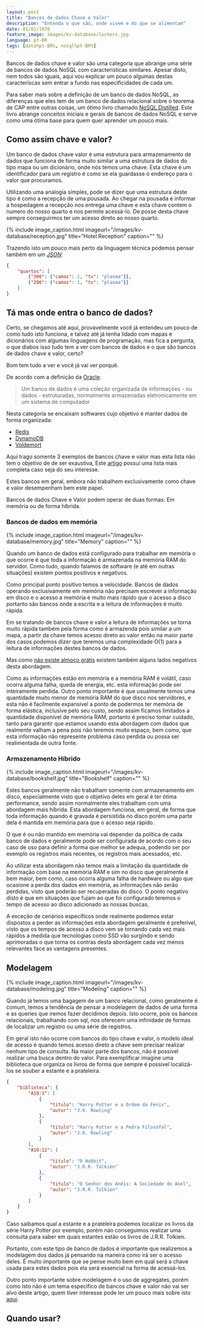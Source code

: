 ```yaml
---
layout: post
title: "Bancos de dados Chave e Valor"
description: "Entenda o que são, onde vivem e do que se alimentam"
date: 01/01/1970
feature_image: images/kv-database/lockers.jpg
language: pt-BR
tags: [data%pt-BR%, nosql%pt-BR%]
---
```


Bancos de dados chave e valor são uma categoria que abrange uma série de bancos de dados NoSQL com caracteristicas similares. Apesar disto, nem todos são iguais, aqui vou explicar um pouco algumas destas caracteriscas sem entrar a fundo nas especificidades de cada um.

<!--more-->

Para saber mais sobre a definição de um banco de dados NoSQL, as diferenças que eles tem de um banco de dados relacional sobre o teorema de CAP entre outras coisas, um ótimo livro chamado [NoSQL Distilled](https://www.amazon.com.br/NoSQL-Distilled-Emerging-Polyglot-Persistence-ebook/dp/B0090J3SYW/ref=tmm_kin_swatch_0?_encoding=UTF8&qid=&sr=). Este livro abrange conceitos iniciais e gerais de bancos de dados NoSQL e serve como uma ótima base para quem quer aprender um pouco mais.

## Como assim chave e valor?

Um banco de dados chave valor é uma estrutura para armazenamento de dados que funciona de forma muito similar a uma estrutura de dados do tipo mapa ou um dicionário, onde nós temos uma chave. Esta chave é um identificador para um registro é como se ela guardasse o endereço para o valor que procuramos. 


Utilizando uma analogia simples, pode se dizer que uma estrutura deste tipo é como a recepção de uma pousada. Ao chegar na pousada e informar a hospedagem a recepção nos entrega uma chave e esta chave contem o numero do nosso quarto e nos permite acessá-lo. De posse desta chave sempre conseguirmos ter um acesso direto ao nosso quarto.

{% include image_caption.html imageurl="/images/kv-database/reception.jpg" title="Hotel Reception" caption="" %}

Trazendo isto um pouco mais perto da linguagem técnica podemos pensar também em um *[JSON](https://pt.wikipedia.org/wiki/JSON)*:

```json
{
    "quartos": [
        {"306": {"camas": 2, "tv": "plasma"}},
        {"206": {"camas": 1, "tv": "plasma"}}
    ]
}
```

## Tá mas onde entra o banco de dados?

Certo, se chegamos até aqui, provavelmente você já entendeu um pouco de como tudo isto funciona, e talvez até já tenha lidado com mapas e dicionários com algumas linguagens de programação, mas fica a pergunta, o que diabos isso tudo tem a ver com bancos de dados e o que são bancos de dados chave e valor, certo?

Bom tem tudo a ver e você já vai ver porquê.

De acordo com a definição da [Oracle](https://www.oracle.com/br/database/what-is-database/):

> Um banco de dados é uma coleção organizada de informações - ou dados - estruturadas, normalmente armazenadas eletronicamente em um sistema de computador

Nesta categoria se encaixam softwares cujo objetivo é manter dados de forma organizada:

- [Redis](https://redis.io)
- [DynamoDB](https://aws.amazon.com/dynamodb/)
- [Voldemort](https://www.project-voldemort.com/voldemort/)

Aqui trago somente 3 exemplos de bancos chave e valor mas esta lista não tem o objetivo de de ser exaustiva, Este [artigo](https://en.wikipedia.org/wiki/Key–value_database) possui uma lista mais completa caso seja do seu interesse.

Estes bancos em geral, embora não trabalhem exclusivamente como chave e valor desempenham bem este papel.

Bancos de dados Chave e Valor podem operar de duas formas: Em memória ou de forma híbrida.

### Bancos de dados em memória

{% include image_caption.html imageurl="/images/kv-database/memory.jpg" title="Memory" caption="" %}

Quando um banco de dados está configurado para trabalhar em memória o que ocorre é que toda a informação é armazenada na memória RAM do servidor. Como tudo, quando falamos de software (e até em outras situações) existem pontos positivos e negativos.

Como principal ponto positivo temos a velocidade. Bancos de dados operando exclusivamente em memória não precisam escrever a informação em disco e o acesso a memória é muito mais rápido que o acesso a disco portanto são bancos onde a escrita e a leitura de informações é muito rápida.

Em se tratando de bancos chave e valor a leitura de informações se torna muito rápida também pela forma como é armazenda pois similar a um mapa, a partir da chave temos acesso direto ao valor então na maior parte dos casos podemos dizer que teremos uma complexidade O(1) para a leitura de informações destes bancos de dados.

Mas como [não existe almoço grátis](https://pt.wikipedia.org/wiki/There_ain%27t_no_such_thing_as_a_free_lunch) existem também alguns lados negativos desta abordagem.

Como as informações estão em memória e a memória RAM é volátil, caso ocorra alguma falha, queda de energia, etc. esta informação pode ser inteiramente perdida. Outro ponto importante é que usualmente temos uma quantidade muito menor de memória RAM do que disco nos servidores, e esta não é facilmente expansivel a ponto de podermos ter memória de forma elástica, inclusive pelo seu custo, sendo assim ficamos limitados a quantidade disponível de memória RAM, portanto é preciso tomar cuidado, tanto para garantir que estamos usando esta abordagem com dados que realmente valham a pena pois não teremos muito espaço, bem como, que esta informação não represente problema caso perdida ou possa ser realimentada de outra fonte.

### Armazenamento Híbrido

{% include image_caption.html imageurl="/images/kv-database/bookshelf.jpg" title="Bookshelf" caption="" %}

Estes bancos geralmente não trabalham somente com armazenamento em disco, especialmente visto que o objetivo deles em geral é ter ótima performance, sendo assim normalmente eles trabalham com uma abordagem mais híbrida. Esta abordagem funciona, em geral, de forma que toda informação quando é gravada é persistida no disco porém uma parte dela é mantida em memória para que o acesso seja rápido.

O que é ou não mantido em memória vai depender da política de cada banco de dados e geralmente pode ser configurada de acordo com o seu caso de uso para definir a forma que melhor se adequa, podendo ser por exemplo os registros mais recentes, os registros mais acessados, etc.

Ao utilizar esta abordagem não temos mais a limitação da quantidade de informação com base na memória RAM e sim no disco que geralmente é bem maior, bem como, caso ocorra alguma falha de hardware ou algo que ocasione a perda dos dados em memória, as informações não serão perdidas, visto que poderão ser recuperadas do disco. O ponto negativo disto é que em situações que fujam ao que foi configurado teremos o tempo de acesso ao disco adicionado as nossas buscas.

A exceção de cenários específicos onde realmente podemos estar dispostos a perder as informações esta abordagem geralmente é preferível, visto que os tempos de acesso a disco vem se tornando cada vez mais rápidos a medida que tecnologias como SSD vão surgindo e sendo aprimoradas o que torna os contras desta abordagem cada vez menos relevantes face as vantagens presentes.

## Modelagem

{% include image_caption.html imageurl="/images/kv-database/modeling.jpg" title="Modeling" caption="" %}

Quando já temos uma bagagem de um banco relacional, como geralmente é comum, temos a tendência de pensar a modelagem de dados de uma forma e as queries que iremos fazer decidimos depois. Isto ocorre, pois os bancos relacionais, trabalhando com sql, nos oferecem uma infinidade de formas de localizar um registro ou uma série de registros.

Em geral isto não ocorre com bancos do tipo chave e valor, o modelo ideal de acesso é quando temos acesso direto a chave sem precisar realizar nenhum tipo de consulta. Na maior parte dos bancos, não é possivel realizar uma busca dentro do valor. Para exemplificar imagine uma biblioteca que organiza os livros de forma que sempre é possivel localizá-los se souber a estante e a prateleira.

```json
{
    "biblioteca": {
        "A10:3": [
            {
                "titulo": "Harry Potter e a Ordem da Fenix",
                "autor": "J.K. Rowling"
            },
            {
                "titulo": "Harry Potter e a Pedra Filosofal",
                "autor": "J.K. Rowling"
            }
        ],
        "A10:12": [
            {
                "titulo": "O Hobbit",
                "autor": "J.R.R. Tolkien"
            },
            {
                "titulo": "O Senhor dos Anéis: A Sociedade do Anel",
                "autor": "J.R.R. Tolkien"
            }
        ]
    }
}
```

Caso saibamos qual a estante e a prateleira podemos localizar os livros da série Harry Potter por exemplo, porém náo conseguimos realizar uma consulta para saber em quais estantes estão os livros de J.R.R. Tolkien.

Portanto, com este tipo de banco de dados é importante que realizemos a modelagem dos dados já pensando na maneira como irá ser o acesso deles. É muito importante que se pense muito bem em qual será a chave usada para estes dados pois ela será essencial na forma de acessá-los.

Outro ponto importante sobre modelagem é o uso de aggregates, porém como isto não é um tema especifico de bancos chave e valor não vai ser alvo deste artigo, quem tiver interesse pode ler um pouco mais sobre isto [aqui](https://arleypadua.medium.com/porque-armazenar-agregados-com-nosql-b2a460ffe18a).

## Quando usar?
